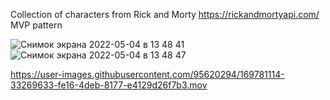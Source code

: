Сollection of characters from Rick and Morty https://rickandmortyapi.com/
MVP pattern

![Снимок экрана 2022-05-04 в 13 48 41](https://user-images.githubusercontent.com/95620294/166668023-52379f76-54bd-4a0c-9390-ae38f94ea117.png)
![Снимок экрана 2022-05-04 в 13 48 47](https://user-images.githubusercontent.com/95620294/166668029-0e0bac3c-3417-4e61-9193-17bc8dfed988.png)

https://user-images.githubusercontent.com/95620294/169781114-33269633-fe16-4deb-8177-e4129d26f7b3.mov

